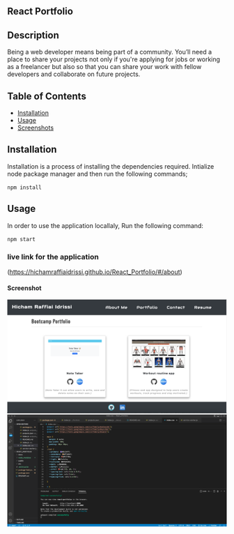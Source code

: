 ## React Portfolio
  

## Description
Being a web developer means being part of a community. You’ll need a place to share your projects not only if you're applying for jobs or working as a freelancer but also so that you can share your work with fellow developers and collaborate on future projects.

## Table of Contents

* [Installation](##Installation)
* [Usage](##Usage)
* [Screenshots](##Screenshots)

## Installation

Installation is a process of installing the dependencies required.
Intialize node package manager and then run the following commands;  
```script
npm install
```  
## Usage

 In order to use the application locallaly, Run the following command:  
```script
npm start
```  
### live link for the application

(https://hichamraffiaidrissi.github.io/React_Portfolio/#/about) 
#### Screenshot

![Screenshots](./src/images/screenshot_1.png)
![Screenshots](./src/images/screenshot_2.png)

  

